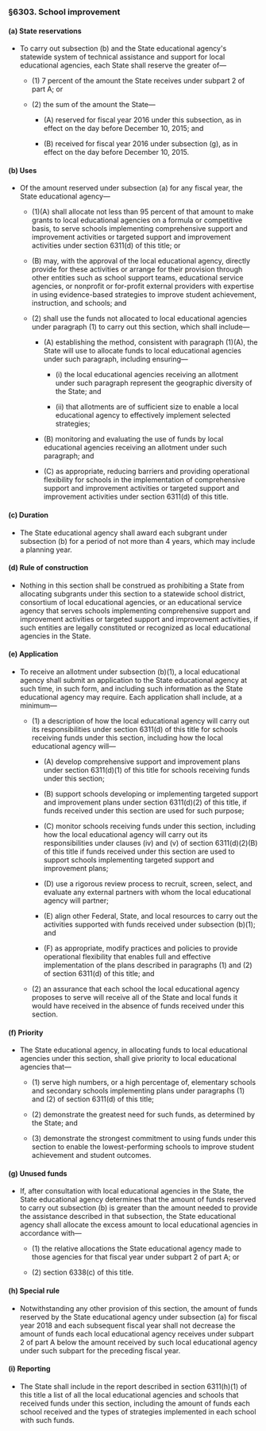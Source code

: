 ### §6303. School improvement
#### (a) State reservations
* To carry out subsection (b) and the State educational agency's statewide system of technical assistance and support for local educational agencies, each State shall reserve the greater of—

  * (1) 7 percent of the amount the State receives under subpart 2 of part A; or

  * (2) the sum of the amount the State—

    * (A) reserved for fiscal year 2016 under this subsection, as in effect on the day before December 10, 2015; and

    * (B) received for fiscal year 2016 under subsection (g), as in effect on the day before December 10, 2015.

#### (b) Uses
* Of the amount reserved under subsection (a) for any fiscal year, the State educational agency—

  * (1)(A) shall allocate not less than 95 percent of that amount to make grants to local educational agencies on a formula or competitive basis, to serve schools implementing comprehensive support and improvement activities or targeted support and improvement activities under section 6311(d) of this title; or

  * (B) may, with the approval of the local educational agency, directly provide for these activities or arrange for their provision through other entities such as school support teams, educational service agencies, or nonprofit or for-profit external providers with expertise in using evidence-based strategies to improve student achievement, instruction, and schools; and

  * (2) shall use the funds not allocated to local educational agencies under paragraph (1) to carry out this section, which shall include—

    * (A) establishing the method, consistent with paragraph (1)(A), the State will use to allocate funds to local educational agencies under such paragraph, including ensuring—

      * (i) the local educational agencies receiving an allotment under such paragraph represent the geographic diversity of the State; and

      * (ii) that allotments are of sufficient size to enable a local educational agency to effectively implement selected strategies;


    * (B) monitoring and evaluating the use of funds by local educational agencies receiving an allotment under such paragraph; and

    * (C) as appropriate, reducing barriers and providing operational flexibility for schools in the implementation of comprehensive support and improvement activities or targeted support and improvement activities under section 6311(d) of this title.

#### (c) Duration
* The State educational agency shall award each subgrant under subsection (b) for a period of not more than 4 years, which may include a planning year.

#### (d) Rule of construction
* Nothing in this section shall be construed as prohibiting a State from allocating subgrants under this section to a statewide school district, consortium of local educational agencies, or an educational service agency that serves schools implementing comprehensive support and improvement activities or targeted support and improvement activities, if such entities are legally constituted or recognized as local educational agencies in the State.

#### (e) Application
* To receive an allotment under subsection (b)(1), a local educational agency shall submit an application to the State educational agency at such time, in such form, and including such information as the State educational agency may require. Each application shall include, at a minimum—

  * (1) a description of how the local educational agency will carry out its responsibilities under section 6311(d) of this title for schools receiving funds under this section, including how the local educational agency will—

    * (A) develop comprehensive support and improvement plans under section 6311(d)(1) of this title for schools receiving funds under this section;

    * (B) support schools developing or implementing targeted support and improvement plans under section 6311(d)(2) of this title, if funds received under this section are used for such purpose;

    * (C) monitor schools receiving funds under this section, including how the local educational agency will carry out its responsibilities under clauses (iv) and (v) of section 6311(d)(2)(B) of this title if funds received under this section are used to support schools implementing targeted support and improvement plans;

    * (D) use a rigorous review process to recruit, screen, select, and evaluate any external partners with whom the local educational agency will partner;

    * (E) align other Federal, State, and local resources to carry out the activities supported with funds received under subsection (b)(1); and

    * (F) as appropriate, modify practices and policies to provide operational flexibility that enables full and effective implementation of the plans described in paragraphs (1) and (2) of section 6311(d) of this title; and


  * (2) an assurance that each school the local educational agency proposes to serve will receive all of the State and local funds it would have received in the absence of funds received under this section.

#### (f) Priority
* The State educational agency, in allocating funds to local educational agencies under this section, shall give priority to local educational agencies that—

  * (1) serve high numbers, or a high percentage of, elementary schools and secondary schools implementing plans under paragraphs (1) and (2) of section 6311(d) of this title;

  * (2) demonstrate the greatest need for such funds, as determined by the State; and

  * (3) demonstrate the strongest commitment to using funds under this section to enable the lowest-performing schools to improve student achievement and student outcomes.

#### (g) Unused funds
* If, after consultation with local educational agencies in the State, the State educational agency determines that the amount of funds reserved to carry out subsection (b) is greater than the amount needed to provide the assistance described in that subsection, the State educational agency shall allocate the excess amount to local educational agencies in accordance with—

  * (1) the relative allocations the State educational agency made to those agencies for that fiscal year under subpart 2 of part A; or

  * (2) section 6338(c) of this title.

#### (h) Special rule
* Notwithstanding any other provision of this section, the amount of funds reserved by the State educational agency under subsection (a) for fiscal year 2018 and each subsequent fiscal year shall not decrease the amount of funds each local educational agency receives under subpart 2 of part A below the amount received by such local educational agency under such subpart for the preceding fiscal year.

#### (i) Reporting
* The State shall include in the report described in section 6311(h)(1) of this title a list of all the local educational agencies and schools that received funds under this section, including the amount of funds each school received and the types of strategies implemented in each school with such funds.